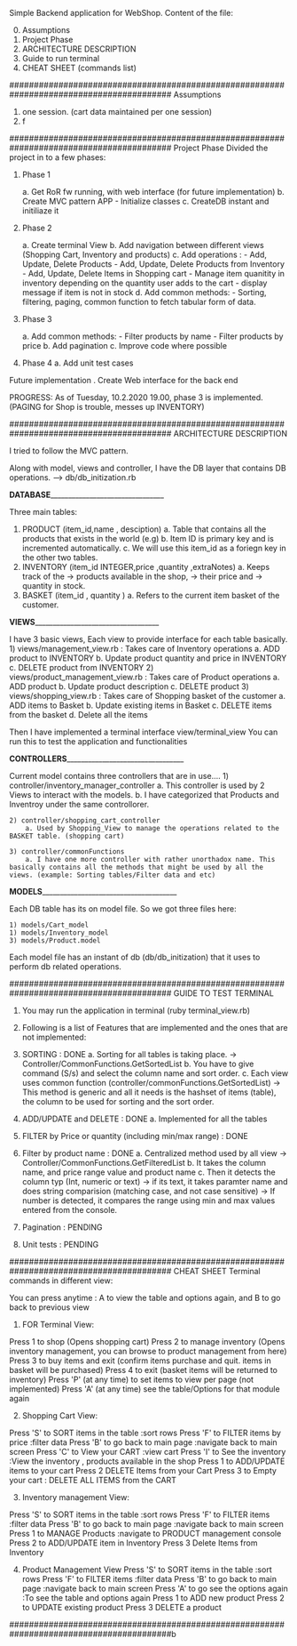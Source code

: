 Simple Backend application for WebShop.
Content of the file:

0) Assumptions
1) Project Phase
2) ARCHITECTURE DESCRIPTION
3) Guide to run terminal
4) CHEAT SHEET (commands list)

######################################################################################### Assumptions

1) one session. (cart data maintained per one session)
2) f

######################################################################################### Project Phase
Divided the project in to  a few phases:

1) Phase 1

    a. Get RoR fw running, with web interface (for future implementation)
    b. Create MVC pattern APP
        - Initialize classes
    c. CreateDB instant and initiliaze it

2) Phase 2

    a. Create terminal View
    b. Add navigation between different views (Shopping Cart, Inventory and products)
    c. Add operations :
        - Add, Update, Delete Products
        - Add, Update, Delete Products from Inventory
        - Add, Update, Delete Items in Shopping cart
              - Manage item quanitity in inventory depending on the quantity user adds to the cart
              - display message if item is not in stock
    d. Add common methods:
          - Sorting, filtering, paging, common function to fetch tabular form of data.
3) Phase 3

    a. Add common methods:
          - Filter products by name
          - Filter products by price
    b. Add pagination
    c. Improve code where possible

4) Phase 4
    a. Add unit test cases

Future implementation
    . Create Web interface for the back end


PROGRESS: As of Tuesday, 10.2.2020 19.00, phase 3 is implemented. (PAGING for Shop is trouble, messes up INVENTORY)

######################################################################################### ARCHITECTURE DESCRIPTION

I tried to follow the MVC pattern.

Along with model, views and controller, I have the DB layer that contains DB operations.
    --> db/db_initization.rb


__________________DATABASE__________________________________________________

Three main tables:
1) PRODUCT    (item_id,name , desciption)
  a. Table that contains all the products that exists in the world (e.g)
  b. Item ID is primary key and is incremented automatically.
  c. We will use this item_id as a foriegn key in the other two tables.
2) INVENTORY  (item_id INTEGER,price ,quantity  ,extraNotes)
  a. Keeps track of the
      ->  products available in the shop,
      ->  their price and
      ->  quantity in stock.
3) BASKET     (item_id , quantity )
    a. Refers to the current item basket of the customer.

__________________VIEWS_____________________________________________________

I have 3 basic views, Each view to provide interface for each table basically.
    1) views/management_view.rb : Takes care of Inventory operations
        a. ADD product to INVENTORY
        b. Update product quantity and price in INVENTORY
        c. DELETE product from INVENTORY
    2) views/product_management_view.rb : Takes care of Product operations
        a. ADD product
        b. Update product description
        c. DELETE product
    3) views/shopping_view.rb : Takes care of Shopping basket of the customer
        a. ADD items to Basket
        b. Update existing items in Basket
        c. DELETE items from the basket
        d. Delete all the items

Then I have implemented a terminal interface view/terminal_view
You can run this to test the application and functionalities


__________________CONTROLLERS___________________________________________________

Current model contains three controllers that are in use....
    1) controller/inventory_manager_controller
        a. This controller is used by 2 Views to interact with the models.
        b. I have categorized that Products and Inventroy under the same controllorer.

    2) controller/shopping_cart_controller
        a. Used by Shopping_View to manage the operations related to the BASKET table. (shopping cart)

    3) controller/commonFunctions
        a. I have one more controller with rather unorthadox name. This basically contains all the methods that might be used by all the views. (example: Sorting tables/Filter data and etc)

__________________MODELS________________________________________________________

Each DB table has its on model file. So we got three files here:

    1) models/Cart_model
    1) models/Inventory_model
    3) models/Product.model

Each model file has an instant of db (db/db_initization) that it uses to perform db related operations.



######################################################################################### GUIDE TO TEST TERMINAL


1) You may run the application in terminal (ruby terminal_view.rb)
2) Following is a list of Features that are implemented and the ones that are not implemented:

  1) SORTING                                                                            : DONE
    a. Sorting for all tables is taking place.
            -> Controller/CommonFunctions.GetSortedList
    b. You have to give command (S/s) and select the column name and sort order.
    c. Each view uses common function (controller/commonFunctions.GetSortedList)
            ->  This method is generic and all it needs is the hashset of items (table), the column to be used for sorting and the sort order.
  2) ADD/UPDATE and DELETE                                                              : DONE
    a. Implemented for all the tables
  3) FILTER by Price or quantity (including min/max range)                              : DONE
  4) Filter by product name                                                             : DONE
    a. Centralized method used by all view
        -> Controller/CommonFunctions.GetFilteredList
    b. It takes the column name, and price range value and product name
    c. Then it detects the column typ (Int, numeric or text)
        -> if its text, it takes paramter name and does string comparision
                (matching case, and not case sensitive)
        -> If number is detected, it compares the range using
                min and max values entered from the console.

  5) Pagination                                                                         : PENDING

  6) Unit tests                                                                         : PENDING


######################################################################################### CHEAT SHEET
Terminal commands in different view:


You can press anytime :
        A to view the table and options again, and
        B to go back to previous view

1) FOR Terminal View:

Press 1 to shop                                                                 (Opens shopping cart)
Press 2 to manage inventory                                                     (Opens inventory management, you can browse to product management from here)
Press 3 to buy items and exit                                                   (confirm items purchase and quit. items in basket will be purchased)
Press 4 to exit                                                                 (basket items will be returned to inventory)
Press 'P' (at any time) to set items to view per page                           (not implemented)
Press 'A' (at any time) see the table/Options for that module again

2) Shopping Cart View:

Press 'S' to SORT items in the table                        :sort rows
Press 'F' to FILTER items by price                          :filter data
Press 'B' to go back to main page                           :navigate back to main screen
Press 'C' to View your CART                                 :view cart
Press 'I' to See the inventory                              :View the inventory , products available in the shop
Press 1 to ADD/UPDATE items to your cart
Press 2 DELETE Items from your Cart
Press 3 to Empty your cart                                  : DELETE ALL ITEMS from the CART

3) Inventory management View:

Press 'S' to SORT items in the table                            :sort rows
Press 'F' to FILTER items                                       :filter data
Press 'B' to go back to main page                               :navigate back to main screen
Press 1 to MANAGE Products                                      :navigate to PRODUCT management console
Press 2 to ADD/UPDATE item in Inventory
Press 3 Delete Items from Inventory


4) Product Management View
Press 'S' to SORT items in the table                            :sort rows
Press 'F' to FILTER items                                       :filter data
Press 'B' to go back to main page                               :navigate back to main screen
Press 'A' to go see the options again                           :To see the table and options again
Press 1 to ADD new product
Press 2 to UPDATE existing product
Press 3 DELETE a product


#########################################################################################b


